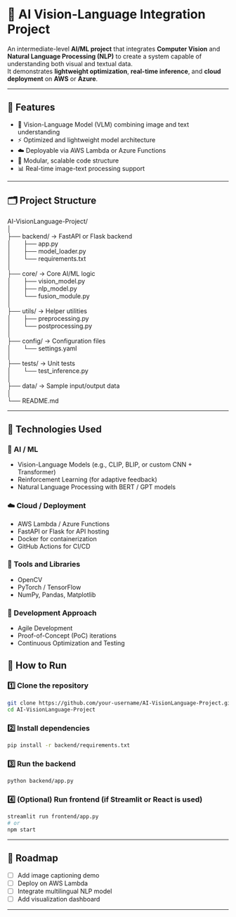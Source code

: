 # 🤖 AI Vision-Language Integration Project

An intermediate-level **AI/ML project** that integrates **Computer Vision** and **Natural Language Processing (NLP)** to create a system capable of understanding both visual and textual data.  
It demonstrates **lightweight optimization**, **real-time inference**, and **cloud deployment** on **AWS** or **Azure**.

---

## 🚀 Features
- 🧠 Vision-Language Model (VLM) combining image and text understanding  
- ⚡ Optimized and lightweight model architecture  
- ☁️ Deployable via AWS Lambda or Azure Functions  
- 🧩 Modular, scalable code structure  
- 📊 Real-time image-text processing support  

---

## 🗂️ Project Structure

AI-VisionLanguage-Project/  
│  
├── backend/ → FastAPI or Flask backend  
│  ├── app.py  
│  ├── model_loader.py  
│  └── requirements.txt  
│  
├── core/ → Core AI/ML logic  
│  ├── vision_model.py  
│  ├── nlp_model.py  
│  └── fusion_module.py  
│  
├── utils/ → Helper utilities  
│  ├── preprocessing.py  
│  └── postprocessing.py  
│  
├── config/ → Configuration files  
│  └── settings.yaml  
│  
├── tests/ → Unit tests  
│  └── test_inference.py  
│  
├── data/ → Sample input/output data  
│  
└── README.md  

---

## 🧰 Technologies Used

### 🧠 AI / ML
- Vision-Language Models (e.g., CLIP, BLIP, or custom CNN + Transformer)  
- Reinforcement Learning (for adaptive feedback)  
- Natural Language Processing with BERT / GPT models  

### ☁️ Cloud / Deployment
- AWS Lambda / Azure Functions  
- FastAPI or Flask for API hosting  
- Docker for containerization  
- GitHub Actions for CI/CD  

### 🔧 Tools and Libraries
- OpenCV  
- PyTorch / TensorFlow  
- NumPy, Pandas, Matplotlib  

### 🧩 Development Approach
- Agile Development  
- Proof-of-Concept (PoC) iterations  
- Continuous Optimization and Testing  

## 🧪 How to Run

### 1️⃣ Clone the repository
```bash
git clone https://github.com/your-username/AI-VisionLanguage-Project.git
cd AI-VisionLanguage-Project
```

### 2️⃣ Install dependencies
```bash
pip install -r backend/requirements.txt
```

### 3️⃣ Run the backend
```bash
python backend/app.py
```

### 4️⃣ (Optional) Run frontend (if Streamlit or React is used)
```bash
streamlit run frontend/app.py
# or
npm start
```

---

## 🧭 Roadmap
- [ ] Add image captioning demo  
- [ ] Deploy on AWS Lambda  
- [ ] Integrate multilingual NLP model  
- [ ] Add visualization dashboard
---


